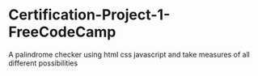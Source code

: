 # Certification-Project-1-FreeCodeCamp
A palindrome checker using html css javascript and take measures of all different possibilities
